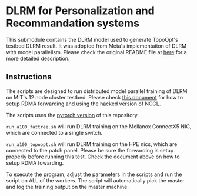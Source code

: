 # DLRM for Personalization and Recommandation systems

This submodule contains the DLRM model used to generate TopoOpt's testbed DLRM result. It was adopted from Meta's implementaiton of DLRM with model parallelism. Please check the original README file at [here](DLRM_README.md) for a more detailed description. 

## Instructions
The scripts are designed to run distributed model parallel training of DLRM on MIT's 12 node cluster testbed. Please check [this document](https://docs.google.com/document/d/190nelkTXo7fEQNWRe4rnMglzAvV1jj-ZyShMcAGZH08/edit?usp=sharing) for how to setup RDMA forwarding and using the hacked version of NCCL. 

The scripts uses the [pytorch version](dlrm_s_pytorch.py) of this repository. 

`run_a100_fattree.sh` will run DLRM training on the Mellanox ConnectX5 NIC, which are connected to a single switch. 

`run_a100_topoopt.sh` will run DLRM training on the HPE nics, which are connected to the patch panel. Please be sure the forwarding is setup properly before running this test. Check the document above on how to setup RDMA fowarding. 

To execute the program, adjust the parameters in the scripts and run the script on ALL of the workers. The script will automatically pick the master and log the training output on the master machine. 



